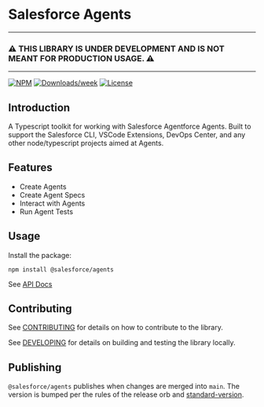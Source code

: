 # Salesforce Agents

---

### :warning: THIS LIBRARY IS UNDER DEVELOPMENT AND IS NOT MEANT FOR PRODUCTION USAGE. :warning:

---

[![NPM](https://img.shields.io/npm/v/@salesforce/agents.svg?label=@salesforce/agents)](https://www.npmjs.com/package/@salesforce/agents) [![Downloads/week](https://img.shields.io/npm/dw/@salesforce/agents.svg)](https://npmjs.org/package/@salesforce/agents) [![License](https://img.shields.io/badge/License-BSD%203--Clause-brightgreen.svg)](https://raw.githubusercontent.com/forcedotcom/agents/main/LICENSE.txt)

## Introduction

A Typescript toolkit for working with Salesforce Agentforce Agents. Built to support the Salesforce CLI, VSCode Extensions, DevOps Center, and any other node/typescript projects aimed at Agents.

## Features

- Create Agents
- Create Agent Specs
- Interact with Agents
- Run Agent Tests

## Usage

Install the package:

```
npm install @salesforce/agents
```

See [API Docs](https://forcedotcom.github.io/agents)

## Contributing

See [CONTRIBUTING](./CONTRIBUTING.md) for details on how to contribute to the library.

See [DEVELOPING](./DEVELOPING.md) for details on building and testing the library locally.

## Publishing

`@salesforce/agents` publishes when changes are merged into `main`. The version is bumped per the rules of the release orb and [standard-version](https://github.com/conventional-changelog/standard-version).
